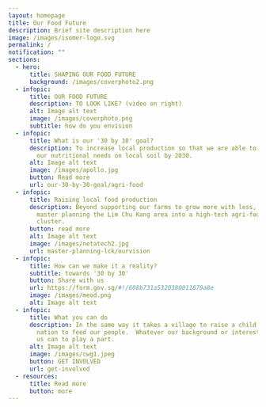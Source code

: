 ```yaml
---
layout: homepage
title: Our Food Future
description: Brief site description here
image: /images/isomer-logo.svg
permalink: /
notification: ""
sections:
  - hero:
      title: SHAPING OUR FOOD FUTURE
      background: /images/coverphoto2.png
  - infopic:
      title: OUR FOOD FUTURE
      description: TO LOOK LIKE? (video on right)
      alt: Image alt text
      image: /images/coverphoto.png
      subtitle: how do you envision
  - infopic:
      title: What is our '30 by 30' goal?
      description: To increase local production so that we are able to produce 30% of
        our nutritional needs on local soil by 2030.
      alt: Image alt text
      image: /images/apollo.jpg
      button: Read more
      url: our-30-by-30-goal/agri-food
  - infopic:
      title: Raising local food production
      description: Beyond supporting our farms to grow more with less, we will also be
        master planning the Lim Chu Kang area into a high-tech agri-food
        cluster.
      button: read more
      alt: Image alt text
      image: /images/netatech2.jpg
      url: master-planning-lck/ourvision
  - infopic:
      title: How can we make it a reality?
      subtitle: towards '30 by 30'
      button: Share with us
      url: https://form.gov.sg/#!/608b731a5320380011879a8e
      image: /images/meod.png
      alt: Image alt text
  - infopic:
      title: What you can do
      description: In the same way it takes a village to raise a child, it takes a
        nation to feed our people.  Whatever our background or interest, all of
        us can to play a part.
      alt: Image alt text
      image: /images/cwg1.jpeg
      button: GET INVOLVED
      url: get-involved
  - resources:
      title: Read more
      button: more
---
```

